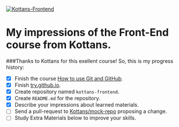﻿[![Kottans-Frontend](https://img.shields.io/badge/%3D%28%5E.%5E%29%3D-frontend-yellow.svg)](https://github.com/DJStar77/kottans-frontend)

# My impressions of the Front-End course from Kottans.

###Thanks to Kottans for this exellent course! So, this is my progress history:


- [x] Finish the course [How to use Git and GitHub](https://www.udacity.com/course/how-to-use-git-and-github--ud775).
- [x] Finish [try.github.io](https://try.github.io/levels/1/challenges/1).
- [x] Create repository named `kottans-frontend`.
- [x] Create `README.md` for the repository.
- [x] Describe your impressions about learned materials.
- [ ] Send a pull-request to [Kottans/mock-repo](https://github.com/Kottans/mock-repo) proposing a change.
- [ ] Study Extra Materials below to improve your skills.
